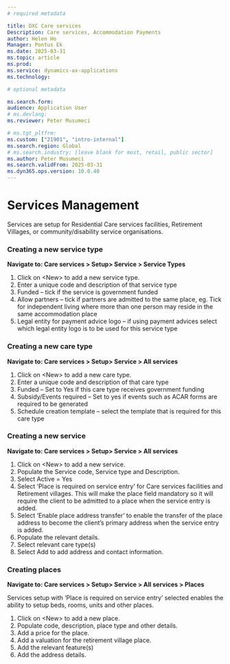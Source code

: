 ```yaml
---
# required metadata

title: DXC Care services 
Description: Care services, Accommodation Payments
author: Helen Ho
Manager: Pontus Ek
ms.date: 2025-03-31
ms.topic: article
ms.prod: 
ms.service: dynamics-ax-applications
ms.technology: 

# optional metadata

ms.search.form: 
audience: Application User
# ms.devlang: 
ms.reviewer: Peter Musumeci 

# ms.tgt_pltfrm: 
ms.custom: ["21901", "intro-internal"]
ms.search.region: Global
# ms.search.industry: [leave blank for most, retail, public sector]
ms.author: Peter Musumeci
ms.search.validFrom: 2025-03-31
ms.dyn365.ops.version: 10.0.40
---
```


# Services Management

Services are setup for Residential Care services facilities, Retirement Villages, or community/disability service organisations.

### Creating a new service type

**Navigate to: Care services \> Setup\> Service \> Service Types**

1.  Click on \<New\> to add a new service type.
2.  Enter a unique code and description of that service type
3.  Funded – tick if the service is government funded
4.  Allow partners – tick if partners are admitted to the same place, eg. Tick for independent living where more than one person may reside in the same accommodation place
5.  Legal entity for payment advice logo – if using payment advices select which legal entity logo is to be used for this service type

### Creating a new care type

**Navigate to: Care services \> Setup\> Service \> All services**

1.  Click on \<New\> to add a new care type.
2.  Enter a unique code and description of that care type
3.  Funded – Set to Yes if this care type receives government funding
4.  Subsidy/Events required – Set to yes if events such as ACAR forms are required to be generated
5.  Schedule creation template – select the template that is required for this care type

### Creating a new service

**Navigate to: Care services \> Setup\> Service \> All services**

1.  Click on \<New\> to add a new service.
2.  Populate the Service code, Service type and Description.
3.  Select Active = Yes
4.  Select ‘Place is required on service entry’ for Care services facilities and Retirement villages. This will make the place field mandatory so it will require the client to be admitted to a place when the service entry is added.
5.  Select ‘Enable place address transfer’ to enable the transfer of the place address to become the client’s primary address when the service entry is added.
6.  Populate the relevant details.
7.  Select relevant care type(s)
8.  Select Add to add address and contact information.

### Creating places

**Navigate to: Care services \> Setup\> Service \> All services \> Places**

Services setup with ‘Place is required on service entry’ selected enables the ability to setup beds, rooms, units and other places.

1.  Click on \<New\> to add a new place.
2.  Populate code, description, place type and other details.
3.  Add a price for the place.
4.  Add a valuation for the retirement village place.
5.  Add the relevant feature(s)
6.  Add the address details.
